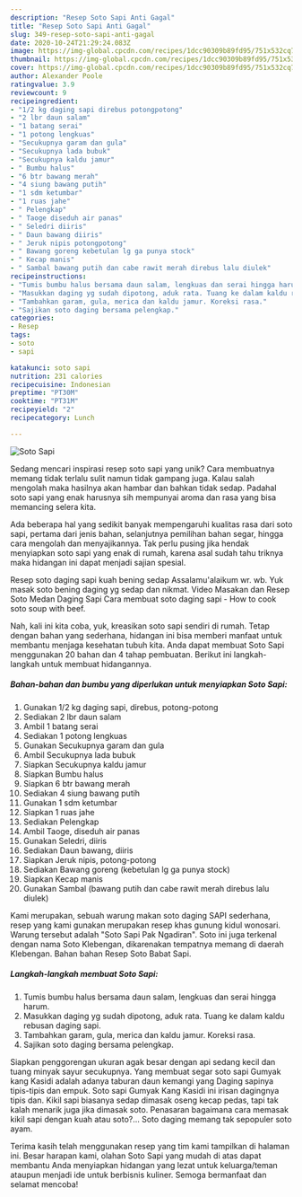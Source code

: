 ```yaml
---
description: "Resep Soto Sapi Anti Gagal"
title: "Resep Soto Sapi Anti Gagal"
slug: 349-resep-soto-sapi-anti-gagal
date: 2020-10-24T21:29:24.083Z
image: https://img-global.cpcdn.com/recipes/1dcc90309b89fd95/751x532cq70/soto-sapi-foto-resep-utama.jpg
thumbnail: https://img-global.cpcdn.com/recipes/1dcc90309b89fd95/751x532cq70/soto-sapi-foto-resep-utama.jpg
cover: https://img-global.cpcdn.com/recipes/1dcc90309b89fd95/751x532cq70/soto-sapi-foto-resep-utama.jpg
author: Alexander Poole
ratingvalue: 3.9
reviewcount: 9
recipeingredient:
- "1/2 kg daging sapi direbus potongpotong"
- "2 lbr daun salam"
- "1 batang serai"
- "1 potong lengkuas"
- "Secukupnya garam dan gula"
- "Secukupnya lada bubuk"
- "Secukupnya kaldu jamur"
- " Bumbu halus"
- "6 btr bawang merah"
- "4 siung bawang putih"
- "1 sdm ketumbar"
- "1 ruas jahe"
- " Pelengkap"
- " Taoge diseduh air panas"
- " Seledri diiris"
- " Daun bawang diiris"
- " Jeruk nipis potongpotong"
- " Bawang goreng kebetulan lg ga punya stock"
- " Kecap manis"
- " Sambal bawang putih dan cabe rawit merah direbus lalu diulek"
recipeinstructions:
- "Tumis bumbu halus bersama daun salam, lengkuas dan serai hingga harum."
- "Masukkan daging yg sudah dipotong, aduk rata. Tuang ke dalam kaldu rebusan daging sapi."
- "Tambahkan garam, gula, merica dan kaldu jamur. Koreksi rasa."
- "Sajikan soto daging bersama pelengkap."
categories:
- Resep
tags:
- soto
- sapi

katakunci: soto sapi 
nutrition: 231 calories
recipecuisine: Indonesian
preptime: "PT30M"
cooktime: "PT31M"
recipeyield: "2"
recipecategory: Lunch

---
```



![Soto Sapi](https://img-global.cpcdn.com/recipes/1dcc90309b89fd95/751x532cq70/soto-sapi-foto-resep-utama.jpg)

Sedang mencari inspirasi resep soto sapi yang unik? Cara membuatnya memang tidak terlalu sulit namun tidak gampang juga. Kalau salah mengolah maka hasilnya akan hambar dan bahkan tidak sedap. Padahal soto sapi yang enak harusnya sih mempunyai aroma dan rasa yang bisa memancing selera kita.

Ada beberapa hal yang sedikit banyak mempengaruhi kualitas rasa dari soto sapi, pertama dari jenis bahan, selanjutnya pemilihan bahan segar, hingga cara mengolah dan menyajikannya. Tak perlu pusing jika hendak menyiapkan soto sapi yang enak di rumah, karena asal sudah tahu triknya maka hidangan ini dapat menjadi sajian spesial.

Resep soto daging sapi kuah bening sedap Assalamu&#39;alaikum wr. wb. Yuk masak soto bening daging yg sedap dan nikmat. Video Masakan dan Resep Soto Medan Daging Sapi Cara membuat soto daging sapi - How to cook soto soup with beef.


Nah, kali ini kita coba, yuk, kreasikan soto sapi sendiri di rumah. Tetap dengan bahan yang sederhana, hidangan ini bisa memberi manfaat untuk membantu menjaga kesehatan tubuh kita. Anda dapat membuat Soto Sapi menggunakan 20 bahan dan 4 tahap pembuatan. Berikut ini langkah-langkah untuk membuat hidangannya.

<!--inarticleads1-->

##### Bahan-bahan dan bumbu yang diperlukan untuk menyiapkan Soto Sapi:

1. Gunakan 1/2 kg daging sapi, direbus, potong-potong
1. Sediakan 2 lbr daun salam
1. Ambil 1 batang serai
1. Sediakan 1 potong lengkuas
1. Gunakan Secukupnya garam dan gula
1. Ambil Secukupnya lada bubuk
1. Siapkan Secukupnya kaldu jamur
1. Siapkan  Bumbu halus
1. Siapkan 6 btr bawang merah
1. Sediakan 4 siung bawang putih
1. Gunakan 1 sdm ketumbar
1. Siapkan 1 ruas jahe
1. Sediakan  Pelengkap
1. Ambil  Taoge, diseduh air panas
1. Gunakan  Seledri, diiris
1. Sediakan  Daun bawang, diiris
1. Siapkan  Jeruk nipis, potong-potong
1. Sediakan  Bawang goreng (kebetulan lg ga punya stock)
1. Siapkan  Kecap manis
1. Gunakan  Sambal (bawang putih dan cabe rawit merah direbus lalu diulek)


Kami merupakan, sebuah warung makan soto daging SAPI sederhana, resep yang kami gunakan merupakan resep khas gunung kidul wonosari. Warung tersebut adalah &#34;Soto Sapi Pak Ngadiran&#34;. Soto ini juga terkenal dengan nama Soto Klebengan, dikarenakan tempatnya memang di daerah Klebengan. Bahan bahan Resep Soto Babat Sapi. 

<!--inarticleads2-->

##### Langkah-langkah membuat Soto Sapi:

1. Tumis bumbu halus bersama daun salam, lengkuas dan serai hingga harum.
1. Masukkan daging yg sudah dipotong, aduk rata. Tuang ke dalam kaldu rebusan daging sapi.
1. Tambahkan garam, gula, merica dan kaldu jamur. Koreksi rasa.
1. Sajikan soto daging bersama pelengkap.


Siapkan penggorengan ukuran agak besar dengan api sedang kecil dan tuang minyak sayur secukupnya. Yang membuat segar soto sapi Gumyak kang Kasidi adalah adanya taburan daun kemangi yang Daging sapinya tipis-tipis dan empuk. Soto sapi Gumyak Kang Kasidi ini irisan dagingnya tipis dan. Kikil sapi biasanya sedap dimasak oseng kecap pedas, tapi tak kalah menarik juga jika dimasak soto. Penasaran bagaimana cara memasak kikil sapi dengan kuah atau soto?… Soto daging memang tak sepopuler soto ayam. 

Terima kasih telah menggunakan resep yang tim kami tampilkan di halaman ini. Besar harapan kami, olahan Soto Sapi yang mudah di atas dapat membantu Anda menyiapkan hidangan yang lezat untuk keluarga/teman ataupun menjadi ide untuk berbisnis kuliner. Semoga bermanfaat dan selamat mencoba!
